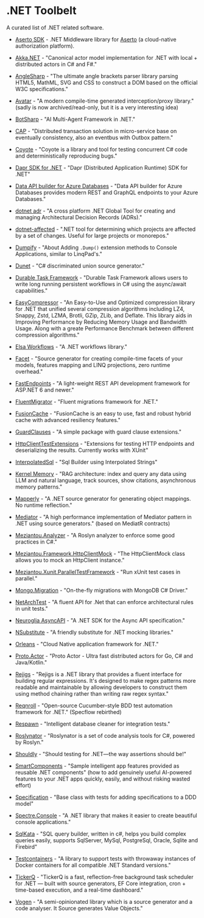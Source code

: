 # .NET Toolbelt

A curated list of .NET related software.

* [Aserto SDK](https://github.com/aserto-dev/aserto-dotnet) - .NET Middleware library for [Aserto](https://docs.aserto.com/docs) (a cloud-native authorization platform).

* [Akka.NET](https://github.com/akkadotnet/akka.net) - "Canonical actor model implementation for .NET with local + distributed actors in C# and F#."

* [AngleSharp](https://github.com/AngleSharp/AngleSharp) - "The ultimate angle brackets parser library parsing HTML5, MathML, SVG and CSS to construct a DOM based on the official W3C specifications."

* [Avatar](https://github.com/devlooped/avatar) - "A modern compile-time generated interception/proxy library." (sadly is now archived/read-only, but it is a very interesting idea)

* [BotSharp](https://github.com/SciSharp/BotSharp) - "AI Multi-Agent Framework in .NET."

* [CAP](https://github.com/dotnetcore/CAP) - "Distributed transaction solution in micro-service base on eventually consistency, also an eventbus with Outbox pattern."

* [Coyote](https://github.com/microsoft/coyote/) - "Coyote is a library and tool for testing concurrent C# code and deterministically reproducing bugs."

* [Dapr SDK for .NET](https://github.com/dapr/dotnet-sdk) - "Dapr (Distributed Application Runtime) SDK for .NET"

* [Data API builder for Azure Databases](https://github.com/Azure/data-api-builder) - "Data API builder for Azure Databases provides modern REST and GraphQL endpoints to your Azure Databases."

* [dotnet adr](https://github.com/endjin/dotnet-adr) - "A cross platform .NET Global Tool for creating and managing Architectural Decision Records (ADRs)."

* [dotnet-affected](https://github.com/leonardochaia/dotnet-affected) - ".NET tool for determining which projects are affected by a set of changes. Useful for large projects or monorepos."

* [Dumpify](https://github.com/MoaidHathot/Dumpify) - "About
Adding `.Dump()` extension methods to Console Applications, similar to LinqPad's."

* [Dunet](https://github.com/domn1995/dunet) - "C# discriminated union source generator."

* [Durable Task Framework](https://github.com/Azure/durabletask) - "Durable Task Framework allows users to write long running persistent workflows in C# using the async/await capabilities."

* [EasyCompressor](https://github.com/mjebrahimi/EasyCompressor) - "An Easy-to-Use and Optimized compression library for .NET that unified several compression algorithms including LZ4, Snappy, Zstd, LZMA, Brotli, GZip, ZLib, and Deflate. This library aids in Improving Performance by Reducing Memory Usage and Bandwidth Usage. Along with a greate Performance Benchmark between different compression algorithms."

* [Elsa Workflows](https://github.com/elsa-workflows/elsa-core) - "A .NET workflows library."

* [Facet](https://github.com/Tim-Maes/Facet) - "Source generator for creating compile-time facets of your models, features mapping and LINQ projections, zero runtime overhead."

* [FastEndpoints](https://github.com/FastEndpoints/FastEndpoints) - "A light-weight REST API development framework for ASP.NET 6 and newer."

* [FluentMigrator](https://github.com/fluentmigrator/fluentmigrator) - "Fluent migrations framework for .NET."

* [FusionCache](https://github.com/ZiggyCreatures/FusionCache) - "FusionCache is an easy to use, fast and robust hybrid cache with advanced resiliency features."

* [GuardClauses](https://github.com/ardalis/GuardClauses) - "A simple package with guard clause extensions."

* [HttpClientTestExtensions](https://github.com/ardalis/HttpClientTestExtensions) - "Extensions for testing HTTP endpoints and deserializing the results. Currently works with XUnit"

* [InterpolatedSql](https://github.com/Drizin/InterpolatedSql) - "Sql Builder using Interpolated Strings"

* [Kernel Memory](https://github.com/microsoft/kernel-memory) - "RAG architecture: index and query any data using LLM and natural language, track sources, show citations, asynchronous memory patterns."

* [Mapperly](https://github.com/riok/mapperly) - "A .NET source generator for generating object mappings. No runtime reflection."

* [Mediator](https://github.com/martinothamar/Mediator) - "A high performance implementation of Mediator pattern in .NET using source generators."
(based on MediatR contracts)

* [Meziantou.Analyzer](https://github.com/meziantou/Meziantou.Analyzer) - "A Roslyn analyzer to enforce some good practices in C#."

* [Meziantou.Framework.HttpClientMock](https://www.nuget.org/packages/Meziantou.Framework.HttpClientMock#readme-body-tab) - "The HttpClientMock class allows you to mock an HttpClient instance."

* [Meziantou.Xunit.ParallelTestFramework](https://github.com/meziantou/Meziantou.Xunit.ParallelTestFramework) - "Run xUnit test cases in parallel."

* [Mongo.Migration](https://github.com/SRoddis/Mongo.Migration) - "On-the-fly migrations with MongoDB C# Driver."

* [NetArchTest](https://github.com/BenMorris/NetArchTest) - "A fluent API for .Net that can enforce architectural rules in unit tests."

* [Neuroglia AsyncAPI](https://github.com/neuroglia-io/asyncapi) - "A .NET SDK for the Async API specification."

* [NSubstitute](https://github.com/nsubstitute/NSubstitute) - "A friendly substitute for .NET mocking libraries."

* [Orleans](https://github.com/dotnet/orleans) - "Cloud Native application framework for .NET."

* [Proto.Actor](https://github.com/asynkron/protoactor-dotnet) - "Proto Actor - Ultra fast distributed actors for Go, C# and Java/Kotlin."

* [Rejigs](https://github.com/omarzawahry/Rejigs) - "Rejigs is a .NET library that provides a fluent interface for building regular expressions. It's designed to make regex patterns more readable and maintainable by allowing developers to construct them using method chaining rather than writing raw regex syntax."

* [Reqnroll](https://github.com/reqnroll/Reqnroll) - "Open-source Cucumber-style BDD test automation framework for .NET." (Specflow rebirthed)

* [Respawn](https://github.com/jbogard/Respawn) - "Intelligent database cleaner for integration tests."

* [Roslynator](https://github.com/dotnet/roslynator) - "Roslynator is a set of code analysis tools for C#, powered by Roslyn."

* [Shouldly](https://github.com/shouldly/shouldly) - "Should testing for .NET—the way assertions should be!"

* [SmartComponents](https://github.com/dotnet/smartcomponents) - "Sample intelligent app features provided as reusable .NET components" (how to add genuinely useful AI-powered features to your .NET apps quickly, easily, and without risking wasted effort)

* [Specification](https://github.com/ardalis/specification) - "Base class with tests for adding specifications to a DDD model"

* [Spectre.Console](https://github.com/spectreconsole/spectre.console) - "A .NET library that makes it easier to create beautiful console applications."

* [SqlKata](https://github.com/sqlkata/querybuilder) - "SQL query builder, written in c#, helps you build complex queries easily, supports SqlServer, MySql, PostgreSql, Oracle, Sqlite and Firebird"

* [Testcontainers](https://github.com/testcontainers/testcontainers-dotnet) - "A library to support tests with throwaway instances of Docker containers for all compatible .NET Standard versions."

* [TickerQ](https://github.com/Arcenox-co/TickerQ) - "TickerQ is a fast, reflection-free background task scheduler for .NET — built with source generators, EF Core integration, cron + time-based execution, and a real-time dashboard."

* [Vogen](https://github.com/SteveDunn/Vogen) - "A semi-opinionated library which is a source generator and a code analyser. It Source generates Value Objects."

